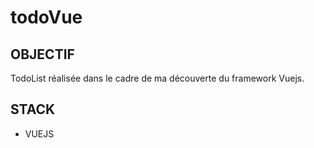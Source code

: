 # todoVue

## OBJECTIF
TodoList réalisée dans le cadre de ma découverte du framework Vuejs.

## STACK
- VUEJS
